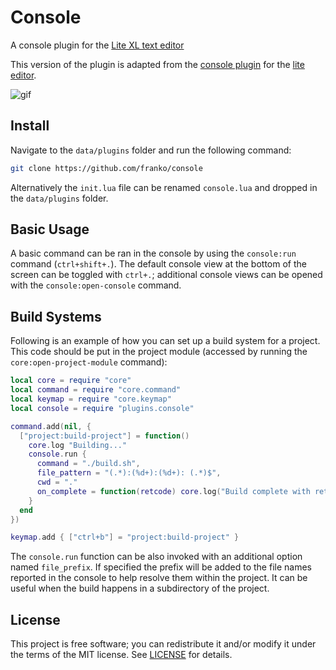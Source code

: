 # Console
A console plugin for the [Lite XL text editor](https://github.com/lite-xl/lite-xl)

This version of the plugin is adapted from the [console plugin](https://github.com/rxi/console) for the [lite editor](https://github.com/rxi/lite).

![gif](https://user-images.githubusercontent.com/3920290/81343656-49325a00-90ad-11ea-8647-ff39d8f1d730.gif)

## Install
Navigate to the `data/plugins` folder and run the following command:
```bash
git clone https://github.com/franko/console
```
Alternatively the `init.lua` file can be renamed `console.lua` and dropped in
the `data/plugins` folder.

## Basic Usage
A basic command can be ran in the console by using the `console:run` command
(`ctrl+shift+.`). The default console view at the bottom of the screen can be
toggled with `ctrl+.`; additional console views can be opened with the
`console:open-console` command.

## Build Systems
Following is an example of how you can set up a build system for a project. This
code should be put in the project module (accessed by running the
`core:open-project-module` command):

```lua
local core = require "core"
local command = require "core.command"
local keymap = require "core.keymap"
local console = require "plugins.console"

command.add(nil, {
  ["project:build-project"] = function()
    core.log "Building..."
    console.run {
      command = "./build.sh",
      file_pattern = "(.*):(%d+):(%d+): (.*)$",
      cwd = "."
      on_complete = function(retcode) core.log("Build complete with return code "..retcode) end,
    }
  end
})

keymap.add { ["ctrl+b"] = "project:build-project" }
```

The `console.run` function can be also invoked with an additional option named `file_prefix`.
If specified the prefix will be added to the file names reported in the console to help resolve them within the project.
It can be useful when the build happens in a subdirectory of the project.

## License
This project is free software; you can redistribute it and/or modify it under
the terms of the MIT license. See [LICENSE](LICENSE) for details.


